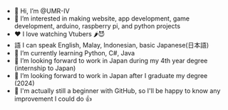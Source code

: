 - 👋 Hi, I’m @UMR-IV
- 👀 I’m interested in  making website, app development, game development, arduino, raspberry pi, and python projects
- ❤  I love watching Vtubers 🌶😈
- 語 I can speak English, Malay, Indonesian, basic Japanese(日本語)
- 🌱 I’m currently learning Python, C#, Java
- 💞️ I’m looking forward to work in Japan during my 4th year degree (internship to Japan)
- 🎌 I’m looking forward to work in Japan after I graduate my degree (2024)
- 🌟 I'm actually still a beginner with GitHub, so I'll be happy to know any improvement I could do 👍
<!---
UMR-IV/UMR-IV is a ✨ special ✨ repository because its `README.md` (this file) appears on your GitHub profile.
You can click the Preview link to take a look at your changes.
--->
